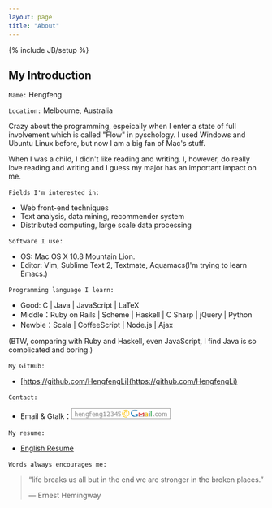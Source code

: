 ```yaml
---
layout: page
title: "About"
---
```

{% include JB/setup %}

## My Introduction

`Name:` Hengfeng

`Location:` Melbourne, Australia 

Crazy about the programming, espeically when I enter a state of full involvement which is called "Flow" in pyschology. I used Windows and Ubuntu Linux before, but now I am a big fan of Mac's stuff.

When I was a child, I didn't like reading and writing. I, however, do really love reading and writing and I guess my major has an important impact on me.

`Fields I'm interested in:`

*   Web front-end techniques
*   Text analysis, data mining, recommender system
*   Distributed computing, large scale data processing

`Software I use:`

*   OS: Mac OS X 10.8 Mountain Lion.
*   Editor: Vim, Sublime Text 2, Textmate, Aquamacs(I'm trying to learn Emacs.)

`Programming language I learn:`

*   Good: C | Java | JavaScript | LaTeX
*   Middle：Ruby on Rails | Scheme | Haskell | C Sharp | jQuery | Python
*   Newbie：Scala | CoffeeScript | Node.js | Ajax

(BTW, comparing with Ruby and Haskell, even JavaScript, I find Java is so complicated and boring.)

`My GitHub:`

*   [https://github.com/HengfengLi](https://github.com/HengfengLi)

`Contact:`

*   Email & Gtalk：<img src="/assets/images/my-email.png" style="display:inline-block;">

`My resume:`

*   [English Resume](/assets/uploads/cv_eng.pdf)

`Words always encourages me:`

> “life breaks us all but in the end we are stronger in the broken places.” 
> 
> ― Ernest Hemingway